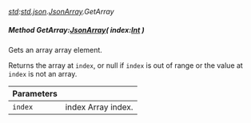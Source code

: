 _[std](../../modules/std/std-module.md):[std.json](../../modules/std/std-json.md).[JsonArray](../../modules/std/std-json-jsonarray.md).GetArray_
##### Method GetArray:[JsonArray](../../modules/std/std-json-jsonarray.md)( index:[Int](../../modules/wonkey/wonkey-types-int.md) )
Gets an array array element.

Returns the array at `index`, or null if `index` is out of range or the value at `index` is not an array.

| Parameters |    |
|:-----------|:---|
| `index` | index Array index. |
